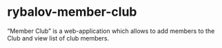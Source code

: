 # rybalov-member-club
“Member Club” is a web-application which allows to add members to the Club and view list of club members.
